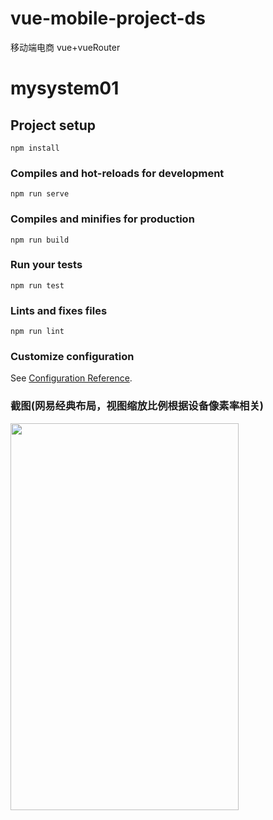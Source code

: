 # vue-mobile-project-ds
移动端电商  vue+vueRouter
# mysystem01

## Project setup
```
npm install
```

### Compiles and hot-reloads for development
```
npm run serve
```

### Compiles and minifies for production
```
npm run build
```

### Run your tests
```
npm run test
```

### Lints and fixes files
```
npm run lint
```

### Customize configuration
See [Configuration Reference](https://cli.vuejs.org/config/).

### 截图(网易经典布局，视图缩放比例根据设备像素率相关)
<img src="https://github.com/HuLingshare/vue-mobile-project-ds/tree/master/src/assets/images/WechatIMG5.jpeg" width="365" height="619"/> 

